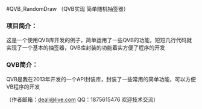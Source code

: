 #QVB_RandomDraw
（QVB实现 简单随机抽签器）

### 项目简介：
这是一个使用QVB库开发的例子，简单运用了一些QVB的功能，短短几行代码就实现了一个基本的抽签器，QVB库封装的功能着实方便了程序的开发

### QVB简介：
QVB是我在2013年开发的一个API封装库，封装了一些常用的简单功能，可以方便VB程序的开发

（作者邮箱：deali@live.com QQ：1875615476 欢迎技术交流）
